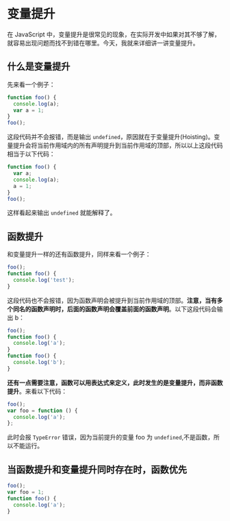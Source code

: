 # 变量提升

在 JavaScript 中，变量提升是很常见的现象，在实际开发中如果对其不够了解，就容易出现问题而找不到错在哪里。今天，我就来详细讲一讲变量提升。

## 什么是变量提升

先来看一个例子：

```js
function foo() {
  console.log(a);
  var a = 1;
}
foo();
```

这段代码并不会报错，而是输出 `undefined`，原因就在于变量提升(Hoisting)。变量提升会将当前作用域内的所有声明提升到当前作用域的顶部，所以以上这段代码相当于以下代码：

```js
function foo() {
  var a;
  console.log(a);
  a = 1;
}
foo();
```

这样看起来输出 `undefined` 就能解释了。

## 函数提升

和变量提升一样的还有函数提升，同样来看一个例子：

```js
foo();
function foo() {
  console.log('test');
}
```

这段代码也不会报错，因为函数声明会被提升到当前作用域的顶部。**注意，当有多个同名的函数声明时，后面的函数声明会覆盖前面的函数声明**。以下这段代码会输出 b：

```js
foo();
function foo() {
  console.log('a');
}
function foo() {
  console.log('b');
}
```

**还有一点需要注意，函数可以用表达式来定义，此时发生的是变量提升，而非函数提升**。来看以下代码：

```js
foo();
var foo = function () {
  console.log('a');
};
```

此时会报 `TypeError` 错误，因为当前提升的变量 foo 为 `undefined`,不是函数，所以不能运行。

## 当函数提升和变量提升同时存在时，函数优先

```js
foo();
var foo = 1;
function foo() {
  console.log('a');
}
```
